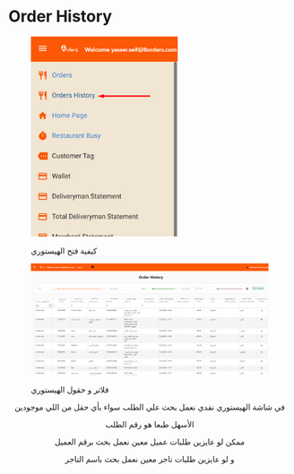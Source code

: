 # Order History

<figure><img src="../../.gitbook/assets/image (2) (1) (1) (1).png" alt="" width="262"><figcaption><p>كيفية فتح الهيستوري</p></figcaption></figure>

<figure><img src="../../.gitbook/assets/image (5) (1).png" alt=""><figcaption><p>فلاتر و حقول الهيستوري</p></figcaption></figure>

<p align="center">في شاشة الهيستوري نفدي نعمل بحث علي الطلب سواء بأي حقل من اللي موجودين </p>

<p align="center">الأسهل طبعا هو رقم الطلب</p>

<p align="center">ممكن لو عايزين طلبات عميل معين نعمل بحث برقم العميل</p>

<p align="center">و لو عايزين طلبات تاجر معين نعمل بحث باسم التاجر</p>
